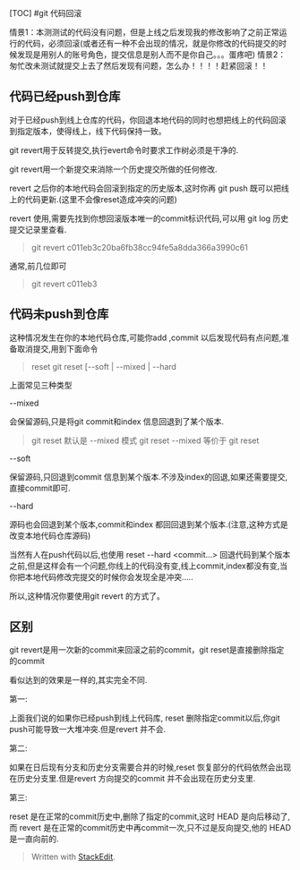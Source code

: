 [TOC]
#git 代码回滚

情景1：本测测试的代码没有问题，但是上线之后发现我的修改影响了之前正常运行的代码，必须回滚(或者还有一种不会出现的情况，就是你修改的代码提交的时候发现是用别人的账号角色，提交信息是别人而不是你自己。。。蛋疼吧)
情景2：匆忙改未测试就提交上去了然后发现有问题，怎么办！！！！赶紧回滚！！



## 代码已经push到仓库 
对于已经push到线上仓库的代码，你回退本地代码的同时也想把线上的代码回滚到指定版本，使得线上，线下代码保持一致。

git revert用于反转提交,执行evert命令时要求工作树必须是干净的.

git revert用一个新提交来消除一个历史提交所做的任何修改.

revert 之后你的本地代码会回滚到指定的历史版本,这时你再 git push 既可以把线上的代码更新.(这里不会像reset造成冲突的问题)

revert 使用,需要先找到你想回滚版本唯一的commit标识代码,可以用 git log 历史提交记录里查看.

>git revert c011eb3c20ba6fb38cc94fe5a8dda366a3990c61

通常,前几位即可

>git revert c011eb3
## 代码未push到仓库
这种情况发生在你的本地代码仓库,可能你add ,commit 以后发现代码有点问题,准备取消提交,用到下面命令

>reset
git reset [--soft | --mixed | --hard


上面常见三种类型



--mixed

会保留源码,只是将git commit和index 信息回退到了某个版本.

>git reset 默认是 --mixed 模式 
git reset --mixed  等价于  git reset


--soft

保留源码,只回退到commit 信息到某个版本.不涉及index的回退,如果还需要提交,直接commit即可.



--hard

源码也会回退到某个版本,commit和index 都回回退到某个版本.(注意,这种方式是改变本地代码仓库源码)

当然有人在push代码以后,也使用 reset --hard <commit...> 回退代码到某个版本之前,但是这样会有一个问题,你线上的代码没有变,线上commit,index都没有变,当你把本地代码修改完提交的时候你会发现全是冲突.....

所以,这种情况你要使用git revert 的方式了。


## 区别
git revert是用一次新的commit来回滚之前的commit，git reset是直接删除指定的commit

看似达到的效果是一样的,其实完全不同.

第一:

上面我们说的如果你已经push到线上代码库, reset 删除指定commit以后,你git push可能导致一大堆冲突.但是revert 并不会.

第二:

如果在日后现有分支和历史分支需要合并的时候,reset 恢复部分的代码依然会出现在历史分支里.但是revert 方向提交的commit 并不会出现在历史分支里.

第三:

reset 是在正常的commit历史中,删除了指定的commit,这时 HEAD 是向后移动了,而 revert 是在正常的commit历史中再commit一次,只不过是反向提交,他的 HEAD 是一直向前的.

> Written with [StackEdit](https://stackedit.io/).